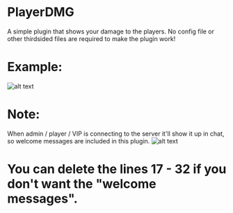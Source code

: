 # PlayerDMG
A simple plugin that shows your damage to the players.
No config file or other thirdsided files are required to make the plugin work!
# Example:
![alt text](https://i.imgur.com/F6f3q3o.png)
# Note:
When admin / player / VIP is connecting to the server it'll show it up in chat, so welcome messages are included in this plugin.
![alt text](https://i.imgur.com/HRLBKE4.png)
# You can delete the lines 17 - 32 if you don't want the "welcome messages".
